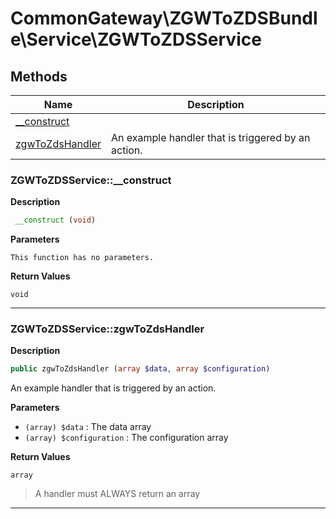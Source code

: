 # CommonGateway\ZGWToZDSBundle\Service\ZGWToZDSService

## Methods

| Name | Description |
|------|-------------|
|[\_\_construct](#zgwtozdsservice__construct)||
|[zgwToZdsHandler](#zgwtozdsservicezgwtozdshandler)|An example handler that is triggered by an action.|

### ZGWToZDSService::\_\_construct

**Description**

```php
 __construct (void)
```

**Parameters**

`This function has no parameters.`

**Return Values**

`void`

<hr />

### ZGWToZDSService::zgwToZdsHandler

**Description**

```php
public zgwToZdsHandler (array $data, array $configuration)
```

An example handler that is triggered by an action.

**Parameters**

*   `(array) $data`
    : The data array
*   `(array) $configuration`
    : The configuration array

**Return Values**

`array`

> A handler must ALWAYS return an array

<hr />
